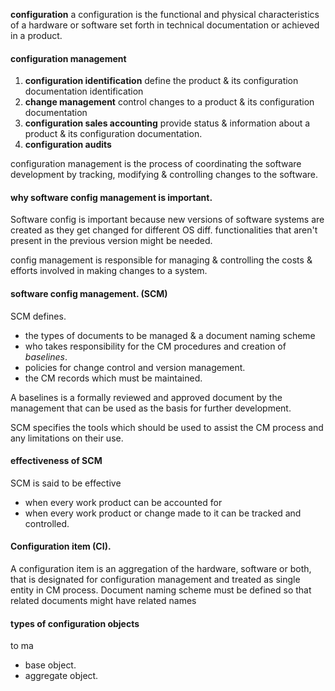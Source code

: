 
**configuration** a configuration is the functional and physical characteristics of a hardware or software set forth in technical documentation or achieved in a product. 

#### configuration management 
1. **configuration identification** define the product & its configuration documentation identification
2. **change management** control changes to a product & its configuration documentation
3. **configuration sales accounting** provide status & information about a product & its configuration documentation. 
4. **configuration audits** 

configuration management is the process of coordinating the software development by tracking, modifying & controlling changes to the software. 

#### why software config management is important. 
Software config is important because new versions of software systems are created as they get changed for different OS 
diff. functionalities that aren't present in the previous version might be needed. 

config management is responsible for managing & controlling the costs & efforts involved in making changes to a system. 


#### software config management. (SCM)
SCM defines. 
- the types of documents to be managed & a document naming scheme
- who takes responsibility for the CM procedures and creation of *baselines*. 
- policies for change control and version management. 
- the CM records which must be maintained. 

A baselines is a formally reviewed and approved document by the management that can be used as the basis for further development. 

SCM specifies the tools which should be used to assist the CM process and any limitations on their use. 

#### effectiveness of SCM
SCM is said to be effective
- when every work product can be accounted for
- when every work product or change made to it can be tracked and controlled.

#### Configuration item (CI). 
A configuration item is an aggregation of the hardware, software or both, that is designated for configuration management and treated as single entity in CM process. 
Document naming scheme must be defined so that related documents might have related names


#### types of configuration objects
to ma
- base object.
- aggregate object. 

